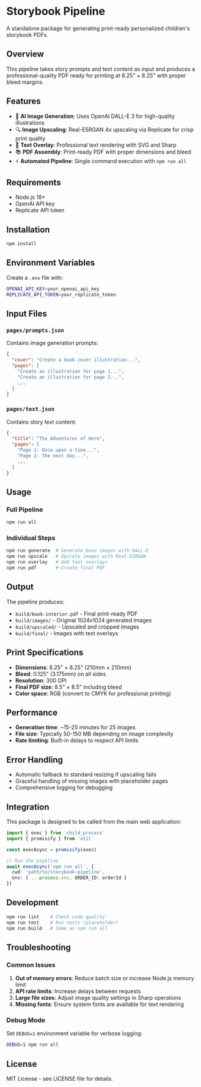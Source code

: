 # Storybook Pipeline

A standalone package for generating print-ready personalized children's storybook PDFs.

## Overview

This pipeline takes story prompts and text content as input and produces a professional-quality PDF ready for printing at 8.25" × 8.25" with proper bleed margins.

## Features

- 🎨 **AI Image Generation**: Uses OpenAI DALL-E 3 for high-quality illustrations
- 🔍 **Image Upscaling**: Real-ESRGAN 4x upscaling via Replicate for crisp print quality
- 📝 **Text Overlay**: Professional text rendering with SVG and Sharp
- 📚 **PDF Assembly**: Print-ready PDF with proper dimensions and bleed
- ⚡ **Automated Pipeline**: Single command execution with `npm run all`

## Requirements

- Node.js 18+
- OpenAI API key
- Replicate API token

## Installation

```bash
npm install
```

## Environment Variables

Create a `.env` file with:

```bash
OPENAI_API_KEY=your_openai_api_key
REPLICATE_API_TOKEN=your_replicate_token
```

## Input Files

### `pages/prompts.json`
Contains image generation prompts:
```json
{
  "cover": "Create a book cover illustration...",
  "pages": [
    "Create an illustration for page 1...",
    "Create an illustration for page 2...",
    ...
  ]
}
```

### `pages/text.json`
Contains story text content:
```json
{
  "title": "The Adventures of Hero",
  "pages": [
    "Page 1: Once upon a time...",
    "Page 2: The next day...",
    ...
  ]
}
```

## Usage

### Full Pipeline
```bash
npm run all
```

### Individual Steps
```bash
npm run generate  # Generate base images with DALL-E
npm run upscale   # Upscale images with Real-ESRGAN
npm run overlay   # Add text overlays
npm run pdf       # Create final PDF
```

## Output

The pipeline produces:
- `build/book-interior.pdf` - Final print-ready PDF
- `build/images/` - Original 1024x1024 generated images
- `build/upscaled/` - Upscaled and cropped images
- `build/final/` - Images with text overlays

## Print Specifications

- **Dimensions**: 8.25" × 8.25" (210mm × 210mm)
- **Bleed**: 0.125" (3.175mm) on all sides
- **Resolution**: 300 DPI
- **Final PDF size**: 8.5" × 8.5" including bleed
- **Color space**: RGB (convert to CMYK for professional printing)

## Performance

- **Generation time**: ~15-25 minutes for 25 images
- **File size**: Typically 50-150 MB depending on image complexity
- **Rate limiting**: Built-in delays to respect API limits

## Error Handling

- Automatic fallback to standard resizing if upscaling fails
- Graceful handling of missing images with placeholder pages
- Comprehensive logging for debugging

## Integration

This package is designed to be called from the main web application:

```typescript
import { exec } from 'child_process'
import { promisify } from 'util'

const execAsync = promisify(exec)

// Run the pipeline
await execAsync('npm run all', {
  cwd: 'path/to/storybook-pipeline',
  env: { ...process.env, ORDER_ID: orderId }
})
```

## Development

```bash
npm run lint    # Check code quality
npm run test    # Run tests (placeholder)
npm run build   # Same as npm run all
```

## Troubleshooting

### Common Issues

1. **Out of memory errors**: Reduce batch size or increase Node.js memory limit
2. **API rate limits**: Increase delays between requests
3. **Large file sizes**: Adjust image quality settings in Sharp operations
4. **Missing fonts**: Ensure system fonts are available for text rendering

### Debug Mode

Set `DEBUG=1` environment variable for verbose logging:

```bash
DEBUG=1 npm run all
```

## License

MIT License - see LICENSE file for details. 